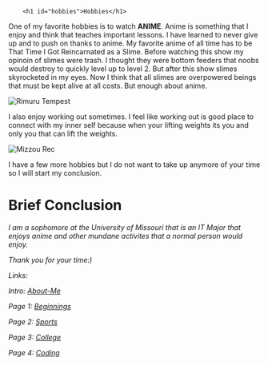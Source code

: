 
        <h1 id="hobbies">Hobbies</h1>
<p>One of my favorite hobbies is to watch <strong>ANIME</strong>. Anime is something that I enjoy and think that teaches important lessons. I have learned to never give up and to push on thanks to anime. My favorite anime of all time has to be That Time I Got Reincarnated as a Slime. Before watching this show my opinoin of slimes were trash. I thought they were bottom feeders that noobs would destroy to quickly level up to level 2. But after this show slimes skyrocketed in my eyes. Now I think that all slimes are overpowered beings that must be kept alive at all costs. But enough about anime.</p>
<p><img src="https://static.wikia.nocookie.net/p__/images/a/a5/0A2DAB35-1109-4011-836C-6CF783E3F68B.png/revision/latest?cb=20200823130522&amp;path-prefix=protagonist" alt="Rimuru Tempest"></p>
<p>I also enjoy working out sometimes. I feel like working out is good place to connect with my inner self because when your lifting weights its you and only you that can lift the weights. </p>
<p><img src="https://encrypted-tbn0.gstatic.com/images?q=tbn:ANd9GcR75iBc2MCkGDPt9ligR2LuFp9wWbPk8wKAsg&amp;usqp=CAU" alt="Mizzou Rec"></p>
<p>I have a few more hobbies but I do not want to take up anymore of your time so I will start my conclusion. </p>
<h1 id="brief-conclusion">Brief Conclusion</h1>
<p> <em>I am a sophomore at the University of Missouri that is an IT Major that enjoys anime and other mundane activites that a normal person would enjoy.</p>
<p>Thank you for your time:)</p>
<p><em>Links:</em></p>
<p>Intro: <a href="README.md">About-Me</a></p>
<p>Page 1: <a href="Beginnings.md">Beginnings</a></p>
<p>Page 2: <a href="Sports.md">Sports</a> </p>
<p>Page 3: <a href="College.md">College</a></p>
<p>Page 4: <a href="Coding.md">Coding</a></p>

